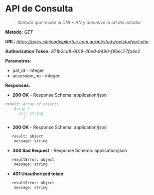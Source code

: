 
# API de Consulta
>*Metodo que recibe el DNI + AN y devuelve la url del estudio*


**Metodo:** *GET*


**URL:** *https://pacs.clinicadelpilartuc.com.ar/api/study/getstudyurl.php*


**Authorization Token:** *871b2cd8-6018-46ed-9490-f86ec77fa4e2*


**Parametros:** 
- pat_id - integer
- accession_no - integer




**Responses:**

- **200 OK** - Response Schema: application/json
```markdown
result: Array of objects
  	Array [
   	  url: string
        ]
```	
- **200 OK** - Response Schema: application/json
```markdown
   result: object	
	message: string
```	
- **400 Bad Request** - Response Schema: application/json
```markdown
   resultError: object	
	message: string
```
- **401 Unauthorized token**
```markdown
   resultError: object	
	message: string
```
